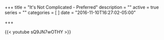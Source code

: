 +++
title = "It's Not Complicated - Preferred"
description = ""
active = true
series = ""
categories = [
]
date = "2016-11-10T16:27:02-05:00"

+++

{{< youtube sQ9JN7wOTHY >}}
